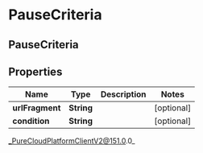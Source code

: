 # PauseCriteria

## PauseCriteria

## Properties

|Name | Type | Description | Notes|
|------------ | ------------- | ------------- | -------------|
| **urlFragment** | **String** |  | [optional] |
| **condition** | **String** |  | [optional] |



_PureCloudPlatformClientV2@151.0.0_
